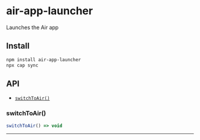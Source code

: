 # air-app-launcher

Launches the Air app

## Install

```bash
npm install air-app-launcher
npx cap sync
```

## API

<docgen-index>

* [`switchToAir()`](#switchtoair)

</docgen-index>

<docgen-api>
<!--Update the source file JSDoc comments and rerun docgen to update the docs below-->

### switchToAir()

```typescript
switchToAir() => void
```

--------------------

</docgen-api>
